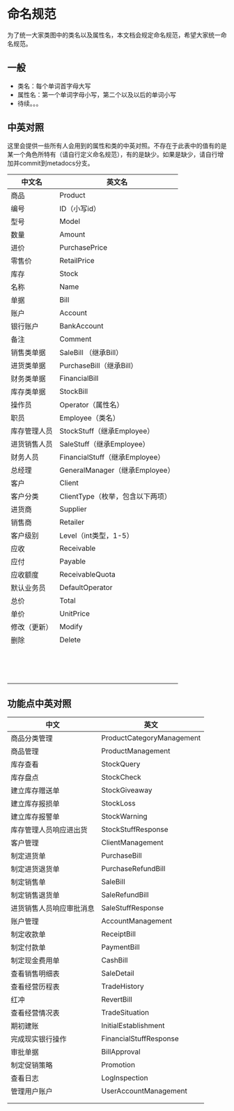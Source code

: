# 命名规范

为了统一大家类图中的类名以及属性名，本文档会规定命名规范，希望大家统一命名规范。



## 一般

- 类名：每个单词首字母大写
- 属性名：第一个单词字母小写，第二个以及以后的单词小写
- 待续。。。

## 中英对照

这里会提供一些所有人会用到的属性和类的中英对照。不存在于此表中的值有的是某一个角色所特有（请自行定义命名规范），有的是缺少。如果是缺少，请自行增加并commit到metadocs分支。

| 中文名    | 英文名                        |
| ------ | -------------------------- |
| 商品     | Product                    |
| 编号     | ID（小写id）                   |
| 型号     | Model                      |
| 数量     | Amount                     |
| 进价     | PurchasePrice              |
| 零售价    | RetailPrice                |
| 库存     | Stock                      |
| 名称     | Name                       |
| 单据     | Bill                       |
| 账户     | Account                    |
| 银行账户   | BankAccount                |
| 备注     | Comment                    |
| 销售类单据  | SaleBill （继承Bill）          |
| 进货类单据  | PurchaseBill（继承Bill）       |
| 财务类单据  | FinancialBill              |
| 库存类单据  | StockBill                  |
| 操作员    | Operator（属性名）              |
| 职员     | Employee（类名）               |
| 库存管理人员 | StockStuff（继承Employee）     |
| 进货销售人员 | SaleStuff（继承Employee）      |
| 财务人员   | FinancialStuff（继承Employee） |
| 总经理    | GeneralManager（继承Employee） |
| 客户     | Client                     |
| 客户分类   | ClientType（枚举，包含以下两项）      |
| 进货商    | Supplier                   |
| 销售商    | Retailer                   |
| 客户级别   | Level（int类型，1-5）           |
| 应收     | Receivable                 |
| 应付     | Payable                    |
| 应收额度   | ReceivableQuota            |
| 默认业务员  | DefaultOperator            |
| 总价     | Total                      |
| 单价     | UnitPrice                  |
| 修改（更新） | Modify                     |
| 删除     | Delete                     |
|        |                            |
|        |                            |
|        |                            |
|        |                            |
|        |                            |
|        |                            |
|        |                            |
|        |                            |
|        |                            |
|        |                            |
|        |                            |
|        |                            |
|        |                            |
|        |                            |

## 功能点中英对照

| 中文           | 英文                        |
| ------------ | ------------------------- |
| 商品分类管理       | ProductCategoryManagement |
| 商品管理         | ProductManagement         |
| 库存查看         | StockQuery                |
| 库存盘点         | StockCheck                |
| 建立库存赠送单      | StockGiveaway             |
| 建立库存报损单      | StockLoss                 |
| 建立库存报警单      | StockWarning              |
| 库存管理人员响应进出货  | StockStuffResponse        |
| 客户管理         | ClientManagement          |
| 制定进货单        | PurchaseBill              |
| 制定进货退货单      | PurchaseRefundBill        |
| 制定销售单        | SaleBill                  |
| 制定销售退货单      | SaleRefundBill            |
| 进货销售人员响应审批消息 | SaleStuffResponse         |
| 账户管理         | AccountManagement         |
| 制定收款单        | ReceiptBill               |
| 制定付款单        | PaymentBill               |
| 制定现金费用单      | CashBill                  |
| 查看销售明细表      | SaleDetail                |
| 查看经营历程表      | TradeHistory              |
| 红冲           | RevertBill                |
| 查看经营情况表      | TradeSituation            |
| 期初建账         | InitialEstablishment      |
| 完成现实银行操作     | FinancialStuffResponse    |
| 审批单据         | BillApproval              |
| 制定促销策略       | Promotion                 |
| 查看日志         | LogInspection             |
| 管理用户账户       | UserAccountManagement     |
|              |                           |
|              |                           |

